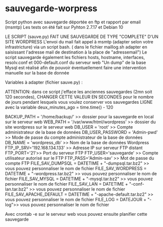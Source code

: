 # sauvegarde-worpress
Script python avec sauvegarde déportée en ftp et rapport par email (msmtp)
Les tests on été fait sur Pyhton 2.7.17 et Debian 10

LE SCRIPT (sauve.py) FAIT UNE SAUVEGARDE DE TYPE "COMPLETE" D'UN SITE WORDPRESS
L'envoi du mail fait appel à msmtp (adapter selon votre infrastricture) via un script bash.
        ( dans le fichier maillog.sh adapter en saisissant l'adresse mail de destination à la place de "adressemail")
Le script sauvegarde également les fichiers hosts, hostname, interfaces, resolv.conf et 000-default.conf du serveur web
"Un dump" de la base Mysql est réalisé afin de pouvoir éventuellement faire une intervention manuelle sur la base de donnée

Variables à adapter (fichier sauve.py) :

ATTENTION: dans ce script j'efface les anciennes sauvegardes (2mn soit 120 secondes), CHANGER CETTE VALEUR EN SECONDES pour le nombre de jours pendant lesquels vous voulez conserver vos sauvegardes
LIGNE avec la variable deux_minutes_ago = time.time() - 120

BACKUP_PATH = '/home/backup/' >> dossier pour la sauvegarde en local sur le serveur web
WEB_PATH = '/var/www/html/wordpress' >> dossier du site wordpress sur le serveur web
DB_USER = 'root' >> Compte administrateur de la base de données 
DB_USER_PASSWORD = 'Admin-pwd' >> Mode de passe du compte administrateur de la base de données
DB_NAME = 'wordpress_db' >> Nom de la base de données Wordpress
FTP_IP_SRV='192.168.134.133' >> Adresse IP sur serveur FTP distant
FTP_PORT='21'>> Port du serveur FTP
FTP_USER='sauvegarde' >> Compte utilisateur autorisé sur le FTP
FTP_PASS='Admin-sav' >> Mot de passe du compte FTP
FILE_SAV_DUMPSQL =  DATETIME + "-dumpsql.tar.bz2" >> vous pouvez personnaliser le nom de fichier
FILE_SAV_WORDPRESS =  DATETIME + "-wordpress.tar.bz2" >> vous pouvez personnaliser le nom de fichier
FILE_SAV_MYSQL =  DATETIME + "-mysql.tar.bz2" >> vous pouvez personnaliser le nom de fichier
FILE_SAV_LAN = DATETIME + "-conf-lan.tar.bz2" >> vous pouvez personnaliser le nom de fichier
FILE_SAV_APACHE_DEFAULT = DATETIME + "-apache-default.tar.bz2" >> vous pouvez personnaliser le nom de fichier
FILE_LOG = DATEJOUR + "-log">> vous pouvez personnaliser le nom de fichier

Avec crontab -e sur le serveur web vous pouvez ensuite planifier cette sauvegarde 

